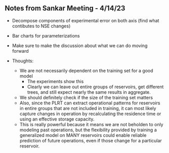 
## Notes from Sankar Meeting - 4/14/23

- Decompose components of experimental error on both axis (find what contibutes to NSE changes)
- Bar charts for parameterizations
- Make sure to make the discussion about what we can do moving forward

- Thoughts:
	- We are not necessarily dependent on the training set for a good model
		- The experiments show this
		- Clearly we can leave out entire groups of reservoirs, get different trees, and still expect nearly the same results in aggregate.
	- We should definitely check if the size of the training set matters
	- Also, since the PLRT can extract operational patterns for reservoirs in entire groups that are not included in training, it can most likely capture changes in operation by recalculating the residence time or using an effective storage capacity. 
	- This is really powerful because it means we are not beholden to only modeling past operations, but the flexibility provided by training a generalized model on MANY reservoirs could enable reliable prediction of future operations, even if those change for a particular reservoir.
